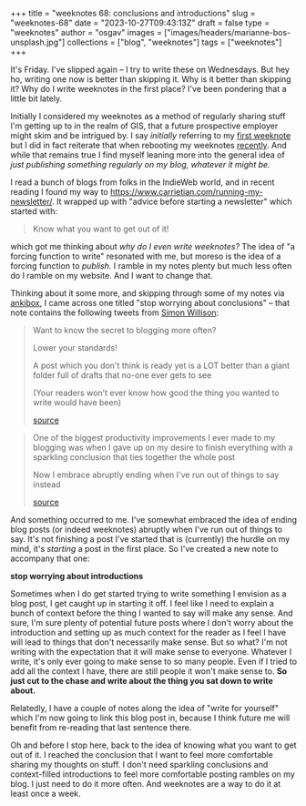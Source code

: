 
+++
title = "weeknotes 68: conclusions and introductions"
slug = "weeknotes-68"
date = "2023-10-27T09:43:13Z"
draft = false
type = "weeknotes"
author = "osgav"
images = ["images/headers/marianne-bos-unsplash.jpg"]
collections = ["blog", "weeknotes"]
tags = ["weeknotes"]
+++

It's Friday. I've slipped again – I try to write these on Wednesdays. But hey ho, writing one now is better than skipping it. Why is it better than skipping it? Why do I write weeknotes in the first place? I've been pondering that a little bit lately. 

<!--more-->

Initially I considered my weeknotes as a method of regularly sharing stuff I'm getting up to in the realm of GIS, that a future prospective employer might skim and be intrigued by. I say *initially* referring to my [first weeknote](/blog/weeknotes-2022-28.html) but I did in fact reiterate that when rebooting my weeknotes [recently](/blog/weeknotes-60.html). And while that remains true I find myself leaning more into the general idea of *just publishing something regularly on my blog, whatever it might be.* 

I read a bunch of blogs from folks in the IndieWeb world, and in recent reading I found my way to https://www.carrietian.com/running-my-newsletter/. It wrapped up with "advice before starting a newsletter" which started with:

> Know what you want to get out of it!

which got me thinking about *why do I even write weeknotes?* The idea of "a forcing function to write" resonated with me, but moreso is the idea of a forcing function to *publish.* I ramble in my notes plenty but much less often do I ramble on my website. And I want to change that. 

Thinking about it some more, and skipping through some of my notes via [ankibox](/blog/ankibox.html), I came across one titled "stop worrying about conclusions" – that note contains the following tweets from [Simon Willison](https://www.simonwillison.net):

> Want to know the secret to blogging more often?
>
> Lower your standards!
>
> A post which you don't think is ready yet is a LOT better than a giant folder full of drafts that no-one ever gets to see
>
> (Your readers won't ever know how good the thing you wanted to write would have been)
> 
> [source](https://nitter.net/simonw/status/1481300837154828294)

> One of the biggest productivity improvements I ever  made to my blogging was when I gave up on my desire to finish everything with a sparkling conclusion that ties together the whole post
>
> Now I embrace abruptly ending when I've run out of things to say instead
> 
> [source](https://nitter.net/simonw/status/1481301417298116616)

And something occurred to me. I've somewhat embraced the idea of ending blog posts (or indeed weeknotes) abruptly when I've run out of things to say. It's not finishing a post I've started that is (currently) the hurdle on my mind, it's *starting* a post in the first place. So I've created a new note to accompany that one:

**stop worrying about introductions**

Sometimes when I do get started trying to write something I envision as a blog post, I get caught up in starting it off. I feel like I need to explain a bunch of context before the thing I wanted to say will make any sense. And sure, I'm sure plenty of potential future posts where I don't worry about the introduction and setting up as much context for the reader as I feel I have will lead to things that don't necessarily make sense. But so what? I'm not writing with the expectation that it will make sense to everyone. Whatever I write, it's only ever going to make sense to so many people. Even if I tried to add all the context I have, there are still people it won't make sense to. **So just cut to the chase and write about the thing you sat down to write about.**

Relatedly, I have a couple of notes along the idea of "write for yourself" which I'm now going to link this blog post in, because I think future me will benefit from re-reading that last sentence there.

Oh and before I stop here, back to the idea of knowing what you want to get out of it. I reached the conclusion that I want to feel more comfortable sharing my thoughts on stuff. I don't need sparkling conclusions and context-filled introductions to feel more comfortable posting rambles on my blog. I just need to do it more often. And weeknotes are a way to do it at least once a week.
